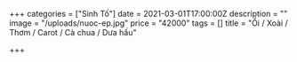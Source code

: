 +++
categories = ["Sinh Tố"]
date = 2021-03-01T17:00:00Z
description = ""
image = "/uploads/nuoc-ep.jpg"
price = "42000"
tags = []
title = "Ổi / Xoài / Thơm / Carot / Cà chua / Dưa hấu"

+++
